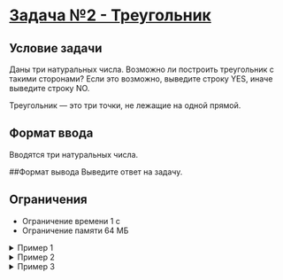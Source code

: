 # [Задача №2 - Треугольник](https://coderun.yandex.ru/selections/quickstart/problems/triangle)

## Условие задачи

Даны три натуральных числа. Возможно ли построить треугольник с такими сторонами?
Если это возможно, выведите строку YES, иначе выведите строку NO.

Треугольник — это три точки, не лежащие на одной прямой.

## Формат ввода
Вводятся три натуральных числа.

##Формат вывода
Выведите ответ на задачу.

## Ограничения

- Ограничение времени      1 с
- Ограничение памяти       64 МБ

<details>
<summary>
Пример 1
</summary>

**Ввод:**

``` bash
3 4 5
```


**Вывод:**

``` bash
YES
```

</details>

<details>
<summary>
Пример 2
</summary>

**Ввод:**

``` bash
1 2 3
```


**Вывод:**

``` bash
NO
```

</details>


<details>
<summary>
Пример 3
</summary>


**Ввод:**

``` bash
5 5 5
```



**Вывод:**

``` bash
YES
```

</details>
